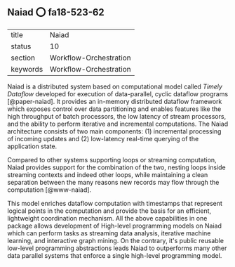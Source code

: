 ## Naiad :o: fa18-523-62


|          |                        |
| -------- | ---------------------- |
| title    | Naiad                  | 
| status   | 10                     |
| section  | Workflow-Orchestration |
| keywords | Workflow-Orchestration |



Naiad is a distributed system based on computational model called
*Timely Dataflow* developed for execution of data-parallel,
cyclic dataflow programs [@paper-naiad].  It provides an in-memory
distributed dataflow framework which exposes control over data
partitioning and enables features like the high throughput of batch
processors, the low latency of stream processors, and the ability to
perform iterative and incremental computations. The Naiad architecture
consists of two main components: (1) incremental processing of
incoming updates and (2) low-latency real-time querying of the
application state.
    
Compared to other systems supporting loops or streaming computation,
Naiad provides support for the combination of the two, nesting loops
inside streaming contexts and indeed other loops, while maintaining a
clean separation between the many reasons new records may flow through
the computation [@www-naiad].
    
This model enriches dataflow computation with timestamps that
represent logical points in the computation and provide the basis for
an efficient, lightweight coordination mechanism.  All the above
capabilities in one package allows development of High-level
programming models on Naiad which can perform tasks as streaming data
analysis, iterative machine learning, and interactive graph mining. On
the contrary, it's public reusable low-level programming abstractions
leads Naiad to outperforms many other data parallel systems that
enforce a single high-level programming model.


    
